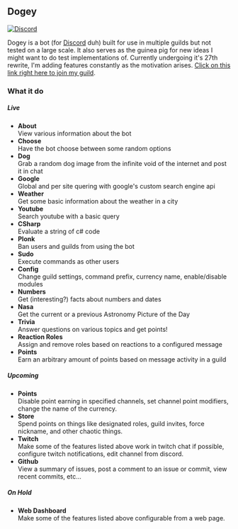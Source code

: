 ## Dogey  
[![Discord](https://discordapp.com/api/guilds/158057120493862912/widget.png)](https://discord.gg/B4BwQ8r)  

Dogey is a bot (for [Discord](https://discordapp.com) duh) built for use in multiple guilds but not tested on a large scale. It also serves as the guinea pig for new ideas I might want to do test implementations of. Currently undergoing it's 27th rewrite, I'm adding features constantly as the motivation arises. [Click on this link right here to join my guild](https://discord.gg/B4BwQ8r).

### What it do
##### Live
- **About**  
View various information about the bot
- **Choose**  
Have the bot choose between some random options
- **Dog**  
Grab a random dog image from the infinite void of the internet and post it in chat
- **Google**  
Global and per site quering with google's custom search engine api
- **Weather**  
Get some basic information about the weather in a city
- **Youtube**  
Search youtube with a basic query
- **CSharp**  
Evaluate a string of c# code
- **Plonk**  
Ban users and guilds from using the bot
- **Sudo**  
Execute commands as other users
- **Config**  
Change guild settings, command prefix, currency name, enable/disable modules
- **Numbers**  
Get (interesting?) facts about numbers and dates
- **Nasa**  
Get the current or a previous Astronomy Picture of the Day
- **Trivia**  
Answer questions on various topics and get points!
- **Reaction Roles**  
Assign and remove roles based on reactions to a configured message
- **Points**  
Earn an arbitrary amount of points based on message activity in a guild

##### Upcoming
- **Points**  
Disable point earning in specified channels, set channel point modifiers, change the name of the currency.
- **Store**  
Spend points on things like designated roles, guild invites, force nickname, and other chaotic things.
- **Twitch**  
Make some of the features listed above work in twitch chat if possible, configure twitch notifications, edit channel from discord.
- **Github**  
View a summary of issues, post a comment to an issue or commit, view recent commits, etc...

##### On Hold
- **Web Dashboard**  
Make some of the features listed above configurable from a web page.
